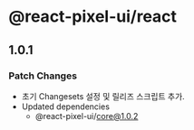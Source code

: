 # @react-pixel-ui/react

## 1.0.1

### Patch Changes

- 초기 Changesets 설정 및 릴리즈 스크립트 추가.
- Updated dependencies
  - @react-pixel-ui/core@1.0.2
